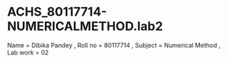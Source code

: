 # ACHS_80117714-NUMERICALMETHOD.lab2
Name = Dibika Pandey , Roll no = 80117714 , Subject = Numerical Method , Lab work = 02
